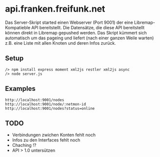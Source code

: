 # api.franken.freifunk.net #

Das Server-Skript started einen Webserver (Port 9001) der eine Libremap-Kompatieble API bereitstellt.
Die Datensätze, die diese API bereitstellt können direkt in Libremap gepushed werden.
Das Skript kümmert sich automatisch um das pageing und liefert (nach einer ganzen Weile warten) z.B. eine Liste mit allen Knoten und deren Infos zurück.


## Setup ##
```
/> npm install express moment xml2js restler xml2js async
/> node server.js
```


## Examples ##
```
http://localhost:9001/nodes
http://localhost:9001/node/:netmon-id
http://localhost:9001/nodes?status=online
```

## TODO ##
* Verbindungen zwichen Konten fehlt noch
* Infos zu den Interfaces fehlt noch
* Chaching !?
* API > 1.0 untersützen
